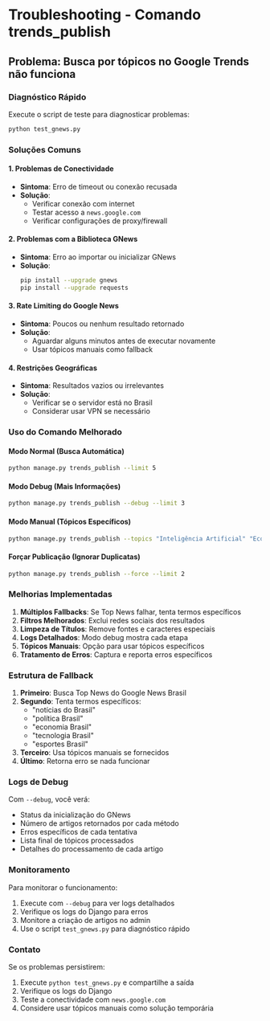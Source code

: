 # Troubleshooting - Comando trends_publish

## Problema: Busca por tópicos no Google Trends não funciona

### Diagnóstico Rápido

Execute o script de teste para diagnosticar problemas:

```bash
python test_gnews.py
```

### Soluções Comuns

#### 1. Problemas de Conectividade
- **Sintoma**: Erro de timeout ou conexão recusada
- **Solução**: 
  - Verificar conexão com internet
  - Testar acesso a `news.google.com`
  - Verificar configurações de proxy/firewall

#### 2. Problemas com a Biblioteca GNews
- **Sintoma**: Erro ao importar ou inicializar GNews
- **Solução**:
  ```bash
  pip install --upgrade gnews
  pip install --upgrade requests
  ```

#### 3. Rate Limiting do Google News
- **Sintoma**: Poucos ou nenhum resultado retornado
- **Solução**:
  - Aguardar alguns minutos antes de executar novamente
  - Usar tópicos manuais como fallback

#### 4. Restrições Geográficas
- **Sintoma**: Resultados vazios ou irrelevantes
- **Solução**:
  - Verificar se o servidor está no Brasil
  - Considerar usar VPN se necessário

### Uso do Comando Melhorado

#### Modo Normal (Busca Automática)
```bash
python manage.py trends_publish --limit 5
```

#### Modo Debug (Mais Informações)
```bash
python manage.py trends_publish --debug --limit 3
```

#### Modo Manual (Tópicos Específicos)
```bash
python manage.py trends_publish --topics "Inteligência Artificial" "Economia Digital" "Sustentabilidade"
```

#### Forçar Publicação (Ignorar Duplicatas)
```bash
python manage.py trends_publish --force --limit 2
```

### Melhorias Implementadas

1. **Múltiplos Fallbacks**: Se Top News falhar, tenta termos específicos
2. **Filtros Melhorados**: Exclui redes sociais dos resultados
3. **Limpeza de Títulos**: Remove fontes e caracteres especiais
4. **Logs Detalhados**: Modo debug mostra cada etapa
5. **Tópicos Manuais**: Opção para usar tópicos específicos
6. **Tratamento de Erros**: Captura e reporta erros específicos

### Estrutura de Fallback

1. **Primeiro**: Busca Top News do Google News Brasil
2. **Segundo**: Tenta termos específicos:
   - "notícias do Brasil"
   - "política Brasil"
   - "economia Brasil"
   - "tecnologia Brasil"
   - "esportes Brasil"
3. **Terceiro**: Usa tópicos manuais se fornecidos
4. **Último**: Retorna erro se nada funcionar

### Logs de Debug

Com `--debug`, você verá:
- Status da inicialização do GNews
- Número de artigos retornados por cada método
- Erros específicos de cada tentativa
- Lista final de tópicos processados
- Detalhes do processamento de cada artigo

### Monitoramento

Para monitorar o funcionamento:
1. Execute com `--debug` para ver logs detalhados
2. Verifique os logs do Django para erros
3. Monitore a criação de artigos no admin
4. Use o script `test_gnews.py` para diagnóstico rápido

### Contato

Se os problemas persistirem:
1. Execute `python test_gnews.py` e compartilhe a saída
2. Verifique os logs do Django
3. Teste a conectividade com `news.google.com`
4. Considere usar tópicos manuais como solução temporária
